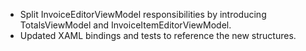 - Split InvoiceEditorViewModel responsibilities by introducing TotalsViewModel and InvoiceItemEditorViewModel.
- Updated XAML bindings and tests to reference the new structures.
